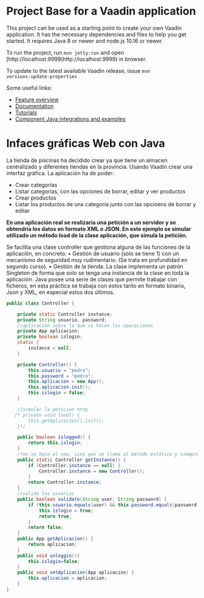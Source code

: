 # Project Base for a Vaadin application

This project can be used as a starting point to create your own Vaadin application.
It has the necessary dependencies and files to help you get started.
It requires Java 8 or newer and node.js 10.16 or newer.

To run the project, run `mvn jetty:run` and open [http://localhost:9999(http://localhost:9999) in browser.

To update to the latest available Vaadin release, issue `mvn 
versions:update-properties`

Some useful links:
- [Feature overview](https://vaadin.com/flow)
- [Documentation](https://vaadin.com/docs/flow/Overview.html)
- [Tutorials](https://vaadin.com/tutorials?q=tag:Flow) 
- [Component Java integrations and examples](https://vaadin.com/components)



# Infaces gráficas Web con Java

La tienda de piscinas ha decidido crear ya que tiene un almacen centralizado y diferentes tiendas en la provincia. Usando Vaadin crear una interfaz gráfica.
La aplicación ha de poder:

- Crear categorias
- Listar categorias, con las opciones de borrar, editar y ver productos
- Crear productos
- Listar los productos de una categoria junto con las opcioens de borrar y editar

    
**En una aplicación real se realizaría una petición a un servidor y se obtendría los datos en formato XML o JSON. En este ejemplo se simular utilizado un método load de la clase aplicación, que simula la petición.**

Se facilita una clase controller que gestiona alguna de las funciones de la aplicación, en concreto:
    • Gestión de usuario (sólo se tiene 1) con un mecanísmo de seguridad muy rudimentario. (Se trata en profundidad en segundo curso).
    • Gestión de la tienda.
La clase implementa un patrón Singleton de forma que solo se tenga una instancia de la clase en toda la aplicación.
Java posee una serie de clases que permite trabajar con ficheros, en esta práctica se trabaja con estos tanto en formato binario, Json y XML, en especial estos dos últimos.
   

```Java
public class Controller {

    private static Controller instance;
    private String usuario, password;
    //aplicación sobre la que se hacen las operaciones
    private App aplicacion;
    private boolean islogin;
    static {
        instance = null;
    }

    private Controller() {
        this.usuario = "pedro";
        this.password = "pedro";
        this.aplicacion = new App();
        this.aplicacion.init();
        this.islogin = false;
    }

    //simular la peticion http
   /* private void load() {
        this.getAplicacion().init();
    }*/

    public boolean islogged() {
        return this.islogin;
    }
    /*no se hace el new, sino que se llama al método estático y siempre devuevle el mismo*/
    public static Controller getInstance() {
        if (Controller.instance == null) {
            Controller.instance = new Controller();
        }
        return Controller.instance;
    }
    //valida los usuarios
    public boolean validate(String user, String password) {
        if (this.usuario.equals(user) && this.password.equals(password)) {
            this.islogin = true;
            return true;
        }
        return false;
    }
    public App getAplicacion() {
        return aplicacion;
    }
    public void unloggin(){
        this.islogin=false;
    }
    public void setAplicacion(App aplicacion) {
        this.aplicacion = aplicacion;
    }
}
```
